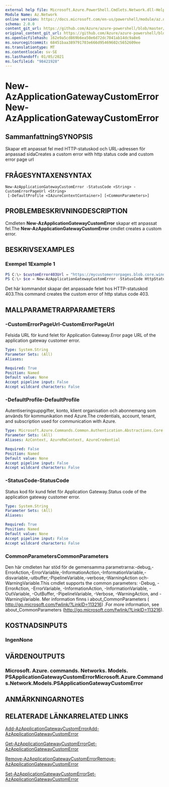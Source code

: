 ```yaml
---
external help file: Microsoft.Azure.PowerShell.Cmdlets.Network.dll-Help.xml
Module Name: Az.Network
online version: https://docs.microsoft.com/en-us/powershell/module/az.network/new-azapplicationgatewaycustomerror
schema: 2.0.0
content_git_url: https://github.com/Azure/azure-powershell/blob/master/src/Network/Network/help/New-AzApplicationGatewayCustomError.md
original_content_git_url: https://github.com/Azure/azure-powershell/blob/master/src/Network/Network/help/New-AzApplicationGatewayCustomError.md
ms.openlocfilehash: 162e9a5cd869b6ea50e6d72dc7041ab14dc9a8e6
ms.sourcegitcommit: 68451baa389791703e666d95469602c5652609ee
ms.translationtype: MT
ms.contentlocale: sv-SE
ms.lasthandoff: 01/05/2021
ms.locfileid: "98421928"
---
```

# <span data-ttu-id="fcef9-101">New-AzApplicationGatewayCustomError</span><span class="sxs-lookup"><span data-stu-id="fcef9-101">New-AzApplicationGatewayCustomError</span></span>

## <span data-ttu-id="fcef9-102">Sammanfattning</span><span class="sxs-lookup"><span data-stu-id="fcef9-102">SYNOPSIS</span></span>
<span data-ttu-id="fcef9-103">Skapar ett anpassat fel med HTTP-statuskod och URL-adressen för anpassad sida</span><span class="sxs-lookup"><span data-stu-id="fcef9-103">Creates a custom error with http status code and custom error page url</span></span> 

## <span data-ttu-id="fcef9-104">FRÅGESYNTAXEN</span><span class="sxs-lookup"><span data-stu-id="fcef9-104">SYNTAX</span></span>

```
New-AzApplicationGatewayCustomError -StatusCode <String> -CustomErrorPageUrl <String>
 [-DefaultProfile <IAzureContextContainer>] [<CommonParameters>]
```

## <span data-ttu-id="fcef9-105">PROBLEMBESKRIVNING</span><span class="sxs-lookup"><span data-stu-id="fcef9-105">DESCRIPTION</span></span>
<span data-ttu-id="fcef9-106">Cmdleten **New-AzApplicationGatewayCustomError** skapar ett anpassat fel.</span><span class="sxs-lookup"><span data-stu-id="fcef9-106">The **New-AzApplicationGatewayCustomError** cmdlet creates a custom error.</span></span>

## <span data-ttu-id="fcef9-107">BESKRIVS</span><span class="sxs-lookup"><span data-stu-id="fcef9-107">EXAMPLES</span></span>

### <span data-ttu-id="fcef9-108">Exempel 1</span><span class="sxs-lookup"><span data-stu-id="fcef9-108">Example 1</span></span>
```powershell
PS C:\> $customError403Url = "https://mycustomerrorpages.blob.core.windows.net/errorpages/403-another.htm"
PS C:\> $ce = New-AzApplicationGatewayCustomError -StatusCode HttpStatus403 -CustomErrorPageUrl $customError403Url
```

<span data-ttu-id="fcef9-109">Det här kommandot skapar det anpassade felet hos HTTP-statuskod 403.</span><span class="sxs-lookup"><span data-stu-id="fcef9-109">This command creates the custom error of http status code 403.</span></span>

## <span data-ttu-id="fcef9-110">MALLPARAMETRAR</span><span class="sxs-lookup"><span data-stu-id="fcef9-110">PARAMETERS</span></span>

### <span data-ttu-id="fcef9-111">-CustomErrorPageUrl</span><span class="sxs-lookup"><span data-stu-id="fcef9-111">-CustomErrorPageUrl</span></span>
<span data-ttu-id="fcef9-112">Felsida URL för kund felet för Application Gateway.</span><span class="sxs-lookup"><span data-stu-id="fcef9-112">Error page URL of the application gateway customer error.</span></span>

```yaml
Type: System.String
Parameter Sets: (All)
Aliases:

Required: True
Position: Named
Default value: None
Accept pipeline input: False
Accept wildcard characters: False
```

### <span data-ttu-id="fcef9-113">-DefaultProfile</span><span class="sxs-lookup"><span data-stu-id="fcef9-113">-DefaultProfile</span></span>
<span data-ttu-id="fcef9-114">Autentiseringsuppgifter, konto, klient organisation och abonnemang som används för kommunikation med Azure.</span><span class="sxs-lookup"><span data-stu-id="fcef9-114">The credentials, account, tenant, and subscription used for communication with Azure.</span></span>

```yaml
Type: Microsoft.Azure.Commands.Common.Authentication.Abstractions.Core.IAzureContextContainer
Parameter Sets: (All)
Aliases: AzContext, AzureRmContext, AzureCredential

Required: False
Position: Named
Default value: None
Accept pipeline input: False
Accept wildcard characters: False
```

### <span data-ttu-id="fcef9-115">-StatusCode</span><span class="sxs-lookup"><span data-stu-id="fcef9-115">-StatusCode</span></span>
<span data-ttu-id="fcef9-116">Status kod för kund felet för Application Gateway.</span><span class="sxs-lookup"><span data-stu-id="fcef9-116">Status code of the application gateway customer error.</span></span>

```yaml
Type: System.String
Parameter Sets: (All)
Aliases:

Required: True
Position: Named
Default value: None
Accept pipeline input: False
Accept wildcard characters: False
```

### <span data-ttu-id="fcef9-117">CommonParameters</span><span class="sxs-lookup"><span data-stu-id="fcef9-117">CommonParameters</span></span>
<span data-ttu-id="fcef9-118">Den här cmdleten har stöd för de gemensamma parametrarna:-debug,-ErrorAction,-ErrorVariable,-InformationAction,-InformationVariable,-disvariable,-utbuffer,-PipelineVariable,-verbose,-WarningAction och-WarningVariable.</span><span class="sxs-lookup"><span data-stu-id="fcef9-118">This cmdlet supports the common parameters: -Debug, -ErrorAction, -ErrorVariable, -InformationAction, -InformationVariable, -OutVariable, -OutBuffer, -PipelineVariable, -Verbose, -WarningAction, and -WarningVariable.</span></span> <span data-ttu-id="fcef9-119">Mer information finns i about_CommonParameters ( http://go.microsoft.com/fwlink/?LinkID=113216) .</span><span class="sxs-lookup"><span data-stu-id="fcef9-119">For more information, see about_CommonParameters (http://go.microsoft.com/fwlink/?LinkID=113216).</span></span>

## <span data-ttu-id="fcef9-120">KOSTNADS</span><span class="sxs-lookup"><span data-stu-id="fcef9-120">INPUTS</span></span>

### <span data-ttu-id="fcef9-121">Ingen</span><span class="sxs-lookup"><span data-stu-id="fcef9-121">None</span></span>

## <span data-ttu-id="fcef9-122">VÄRDEN</span><span class="sxs-lookup"><span data-stu-id="fcef9-122">OUTPUTS</span></span>

### <span data-ttu-id="fcef9-123">Microsoft. Azure. commands. Networks. Models. PSApplicationGatewayCustomError</span><span class="sxs-lookup"><span data-stu-id="fcef9-123">Microsoft.Azure.Commands.Network.Models.PSApplicationGatewayCustomError</span></span>

## <span data-ttu-id="fcef9-124">ANMÄRKNINGAR</span><span class="sxs-lookup"><span data-stu-id="fcef9-124">NOTES</span></span>

## <span data-ttu-id="fcef9-125">RELATERADE LÄNKAR</span><span class="sxs-lookup"><span data-stu-id="fcef9-125">RELATED LINKS</span></span>

[<span data-ttu-id="fcef9-126">Add-AzApplicationGatewayCustomError</span><span class="sxs-lookup"><span data-stu-id="fcef9-126">Add-AzApplicationGatewayCustomError</span></span>](./Add-AzApplicationGatewayCustomError.md)

[<span data-ttu-id="fcef9-127">Get-AzApplicationGatewayCustomError</span><span class="sxs-lookup"><span data-stu-id="fcef9-127">Get-AzApplicationGatewayCustomError</span></span>](./Get-AzApplicationGatewayCustomError.md)

[<span data-ttu-id="fcef9-128">Remove-AzApplicationGatewayCustomError</span><span class="sxs-lookup"><span data-stu-id="fcef9-128">Remove-AzApplicationGatewayCustomError</span></span>](./Remove-AzApplicationGatewayCustomError.md)

[<span data-ttu-id="fcef9-129">Set-AzApplicationGatewayCustomError</span><span class="sxs-lookup"><span data-stu-id="fcef9-129">Set-AzApplicationGatewayCustomError</span></span>](./Set-AzApplicationGatewayCustomError.md)
